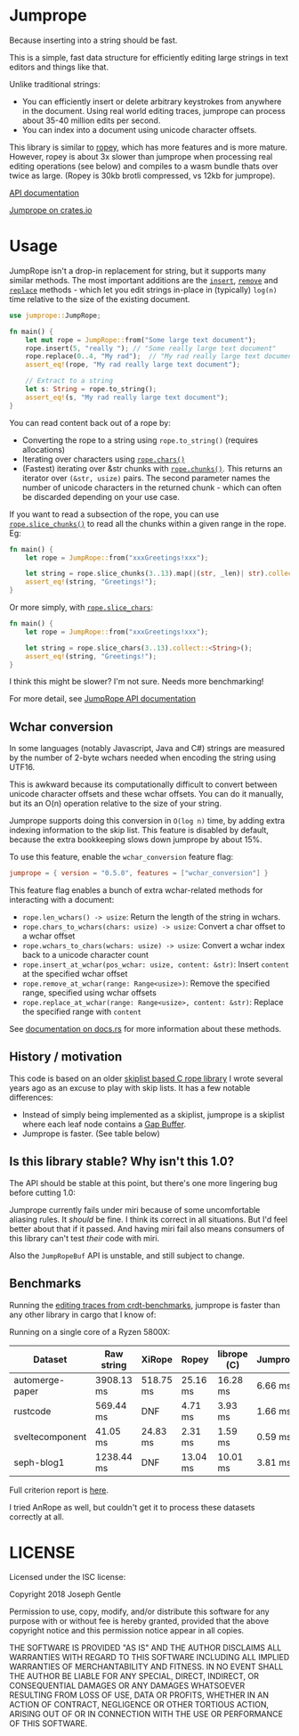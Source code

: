 # Jumprope

Because inserting into a string should be fast.

This is a simple, fast data structure for efficiently editing large strings in text editors and things like that.

Unlike traditional strings:

- You can efficiently insert or delete arbitrary keystrokes from anywhere in the document. Using real world editing traces, jumprope can process about 35-40 million edits per second.
- You can index into a document using unicode character offsets.

This library is similar to [ropey](https://crates.io/crates/ropey), which has more features and is more mature. However, ropey is about 3x slower than jumprope when processing real editing operations (see below) and compiles to a wasm bundle thats over twice as large. (Ropey is 30kb brotli compressed, vs 12kb for jumprope).

[API documentation](https://docs.rs/jumprope/)

[Jumprope on crates.io](https://crates.io/crates/jumprope)

# Usage

JumpRope isn't a drop-in replacement for string, but it supports many similar methods. The most important additions are the [`insert`](https://docs.rs/jumprope/latest/jumprope/struct.JumpRope.html#method.insert), [`remove`](https://docs.rs/jumprope/latest/jumprope/struct.JumpRope.html#method.remove) and [`replace`](https://docs.rs/jumprope/latest/jumprope/struct.JumpRope.html#method.replace) methods - which let you edit strings in-place in (typically) `log(n)` time relative to the size of the existing document.

```rust
use jumprope::JumpRope;

fn main() {
    let mut rope = JumpRope::from("Some large text document");
    rope.insert(5, "really "); // "Some really large text document"
    rope.replace(0..4, "My rad");  // "My rad really large text document"
    assert_eq!(rope, "My rad really large text document");

    // Extract to a string
    let s: String = rope.to_string();
    assert_eq!(s, "My rad really large text document");
}
```

You can read content back out of a rope by:

- Converting the rope to a string using `rope.to_string()` (requires allocations)
- Iterating over characters using [`rope.chars()`](https://docs.rs/jumprope/latest/jumprope/struct.JumpRope.html#method.chars)
- (Fastest) iterating over &str chunks with [`rope.chunks()`](https://docs.rs/jumprope/latest/jumprope/struct.JumpRope.html#method.chunks). This returns an iterator over `(&str, usize)` pairs. The second parameter names the number of unicode characters in the returned chunk - which can often be discarded depending on your use case.

If you want to read a subsection of the rope, you can use [`rope.slice_chunks()`](https://docs.rs/jumprope/latest/jumprope/struct.JumpRope.html#method.slice_chunks) to read all the chunks within a given range in the rope. Eg:

```rust
fn main() {
    let rope = JumpRope::from("xxxGreetings!xxx");

    let string = rope.slice_chunks(3..13).map(|(str, _len)| str).collect::<String>();
    assert_eq!(string, "Greetings!");
}
```

Or more simply, with [`rope.slice_chars`](https://docs.rs/jumprope/latest/jumprope/struct.JumpRope.html#method.slice_chars):

```rust
fn main() {
    let rope = JumpRope::from("xxxGreetings!xxx");

    let string = rope.slice_chars(3..13).collect::<String>();
    assert_eq!(string, "Greetings!");
}
```

I think this might be slower? I'm not sure. Needs more benchmarking!

For more detail, see [JumpRope API documentation](https://docs.rs/jumprope/latest/jumprope/struct.JumpRope.html)


## Wchar conversion

In some languages (notably Javascript, Java and C#) strings are measured by the number of 2-byte wchars needed when encoding the string using UTF16.

This is awkward because its computationally difficult to convert between unicode character offsets and these wchar offsets. You can do it manually, but its an O(n) operation relative to the size of your string.

Jumprope supports doing this conversion in `O(log n)` time, by adding extra indexing information to the skip list. This feature is disabled by default, because the extra bookkeeping slows down jumprope by about 15%.

To use this feature, enable the `wchar_conversion` feature flag:

```toml
jumprope = { version = "0.5.0", features = ["wchar_conversion"] }
```

This feature flag enables a bunch of extra wchar-related methods for interacting with a document:

- `rope.len_wchars() -> usize`: Return the length of the string in wchars.
- `rope.chars_to_wchars(chars: usize) -> usize`: Convert a char offset to a wchar offset
- `rope.wchars_to_chars(wchars: usize) -> usize`: Convert a wchar index back to a unicode character count
- `rope.insert_at_wchar(pos_wchar: usize, content: &str)`: Insert `content` at the specified wchar offset
- `rope.remove_at_wchar(range: Range<usize>)`: Remove the specified range, specified using wchar offsets
- `rope.replace_at_wchar(range: Range<usize>, content: &str)`: Replace the specified range with `content`

See [documentation on docs.rs](https://docs.rs/jumprope/latest/jumprope/struct.JumpRope.html) for more information about these methods.


## History / motivation

This code is based on an older [skiplist based C rope library](https://github.com/josephg/librope) I wrote several years ago as an excuse to play with skip lists. It has a few notable differences:

- Instead of simply being implemented as a skiplist, jumprope is a skiplist where each leaf node contains a [Gap Buffer](https://en.wikipedia.org/wiki/Gap_buffer).
- Jumprope is faster. (See table below)


## Is this library stable? Why isn't this 1.0?

The API should be stable at this point, but there's one more lingering bug before cutting 1.0:

Jumprope currently fails under miri because of some uncomfortable aliasing rules. It *should* be fine. I think its correct in all situations. But I'd feel better about that if it passed. And having miri fail also means consumers of this library can't test *their* code with miri.

Also the `JumpRopeBuf` API is unstable, and still subject to change.


## Benchmarks

Running the [editing traces from crdt-benchmarks](https://github.com/josephg/crdt-benchmarks), jumprope is faster than any other library in cargo that I know of:

Running on a single core of a Ryzen 5800X:

| Dataset         | Raw string | XiRope    | Ropey    | librope (C) | Jumprope |
|-----------------|------------|-----------|----------|-------------|----------|
| automerge-paper | 3908.13 ms | 518.75 ms | 25.16 ms | 16.28 ms    | 6.66 ms  |
| rustcode        | 569.44 ms  | DNF       | 4.71 ms  | 3.93 ms     | 1.66 ms  |
| sveltecomponent | 41.05 ms   | 24.83 ms  | 2.31 ms  | 1.59 ms     | 0.59 ms  |
| seph-blog1      | 1238.44 ms | DNF       | 13.04 ms | 10.01 ms    | 3.81 ms  |

Full criterion report is [here](https://home.seph.codes/public/rope_bench/report/).

I tried AnRope as well, but couldn't get it to process these datasets correctly at all.


# LICENSE

Licensed under the ISC license:

Copyright 2018 Joseph Gentle

Permission to use, copy, modify, and/or distribute this software for any purpose with or without fee is hereby granted, provided that the above copyright notice and this permission notice appear in all copies.

THE SOFTWARE IS PROVIDED "AS IS" AND THE AUTHOR DISCLAIMS ALL WARRANTIES WITH REGARD TO THIS SOFTWARE INCLUDING ALL IMPLIED WARRANTIES OF MERCHANTABILITY AND FITNESS. IN NO EVENT SHALL THE AUTHOR BE LIABLE FOR ANY SPECIAL, DIRECT, INDIRECT, OR CONSEQUENTIAL DAMAGES OR ANY DAMAGES WHATSOEVER RESULTING FROM LOSS OF USE, DATA OR PROFITS, WHETHER IN AN ACTION OF CONTRACT, NEGLIGENCE OR OTHER TORTIOUS ACTION, ARISING OUT OF OR IN CONNECTION WITH THE USE OR PERFORMANCE OF THIS SOFTWARE.